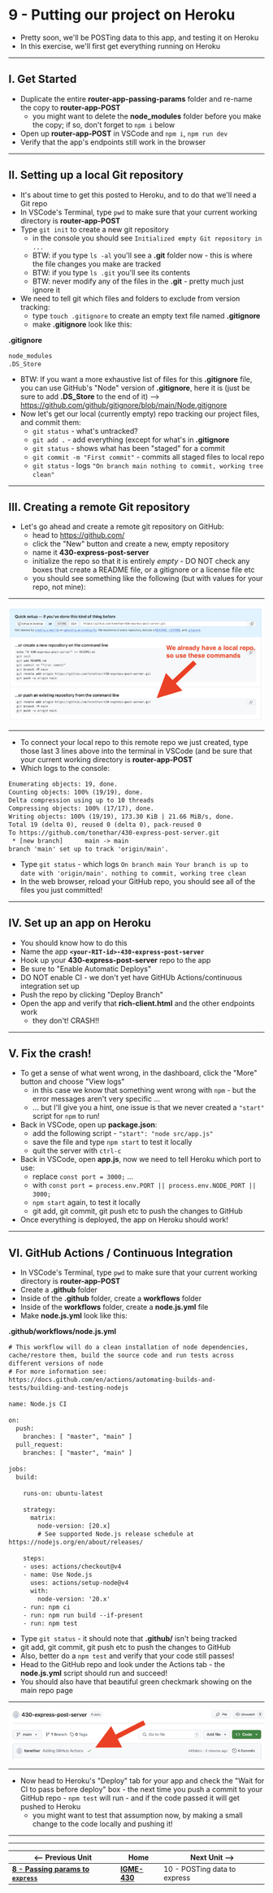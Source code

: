 # 9 - Putting our project on Heroku

- Pretty soon, we'll be POSTing data to this app, and testing it on Heroku
- In this exercise, we'll first get everything running on Heroku

---

## I. Get Started
- Duplicate the entire **router-app-passing-params** folder and re-name the copy to **router-app-POST**
  - you might want to delete the **node_modules** folder before you make the copy; if so, don't forget to `npm i` below
- Open up **router-app-POST** in VSCode and `npm i`,  `npm run dev`
- Verify that the app's endpoints still work in the browser

---

## II. Setting up a local Git repository
- It's about time to get this posted to Heroku, and to do that we'll need a Git repo
- In VSCode's Terminal, type `pwd` to make sure that your current working directory is **router-app-POST**
- Type `git init` to create a new git repository
  - in the console you should see `Initialized empty Git repository in ...`
  - BTW: if you type `ls -al` you'll see a **.git**  folder now - this is where the file changes you make are tracked
  - BTW: if you type `ls .git` you'll see its contents
  - BTW: never modify any of the files in the **.git** - pretty much just ignore it
- We need to tell git which files and folders to exclude from version tracking:
  - type `touch .gitignore` to create an empty text file named **.gitignore**
  - make **.gitignore** look like this:

**.gitignore**
```
node_modules
.DS_Store
```

- BTW: If you want a more exhaustive list of files for this **.gitignore** file, you can use GitHub's "Node" version of **.gitignore**, here it is (just be sure to add **.DS_Store** to the end of it) --> https://github.com/github/gitignore/blob/main/Node.gitignore
- Now let's get our local (currently empty) repo tracking our project files, and commit them:
  - `git status` - what's untracked?
  - `git add .` - add everything (except for what's in **.gitignore**
  - `git status` - shows what has been "staged" for a commit
  - `git commit -m "First commit"` - commits all staged files to local repo
  - `git status` - logs `"On branch main nothing to commit, working tree clean"`


---

## III. Creating a remote Git repository
- Let's go ahead and create a remote git repository on GitHub:
  - head to https://github.com/
  - click the "New" button and create a new, empty repository
  - name it **430-express-post-server**
  - initialize the repo so that it is entirely *empty* - DO NOT check any boxes that create a README file, or a gitignore or a license file etc
  - you should see something like the following (but with values for your repo, not mine):

---

![screenshot](_images/express-2.png)

---

- To connect your local repo to this remote repo we just created, type those last 3 lines above into the terminal in VSCode (and be sure that your current working directory is **router-app-POST**
- Which logs to the console:

```
Enumerating objects: 19, done.
Counting objects: 100% (19/19), done.
Delta compression using up to 10 threads
Compressing objects: 100% (17/17), done.
Writing objects: 100% (19/19), 173.30 KiB | 21.66 MiB/s, done.
Total 19 (delta 0), reused 0 (delta 0), pack-reused 0
To https://github.com/tonethar/430-express-post-server.git
 * [new branch]      main -> main
branch 'main' set up to track 'origin/main'.
```
- Type `git status` - which logs `On branch main Your branch is up to date with 'origin/main'. nothing to commit, working tree clean`
- In the web browser, reload your GitHub repo, you should see all of the files you just committed!

---

## IV. Set up an app on Heroku
- You should know how to do this
- Name the app **`<your-RIT-id>-430-express-post-server`**
- Hook up your **430-express-post-server** repo to the app
- Be sure to "Enable Automatic Deploys"
- DO NOT enable CI - we don't yet have GitHUb Actions/continuous integration set up
- Push the repo by clicking "Deploy Branch"
- Open the app and verify that **rich-client.html** and the other endpoints work
  - they don't! CRASH!!
 
---

## V. Fix the crash!
- To get a sense of what went wrong, in the dashboard, click the "More" button and choose "View logs"
  - in this case we know that something went wrong with `npm` - but the error messages aren't very specific ...
  - ... but I'll give you a hint, one issue is that we never created a `"start"` script for `npm` to run!
- Back in VSCode, open up **package.json**:
  - add the following script - `"start": "node src/app.js"`
  - save the file and type `npm start` to test it locally
  - quit the server with `ctrl-c`
- Back in VSCode, open **app.js**, now we need to tell Heroku which port to use:
  - replace `const port = 3000;` ...
  - with `const port = process.env.PORT || process.env.NODE_PORT || 3000;`
  - `npm start` again, to test it locally
  - git add, git commit, git push etc to push the changes to GitHub
- Once everything is deployed, the app on Heroku should work!

---

## VI. GitHub Actions / Continuous Integration

- In VSCode's Terminal, type `pwd` to make sure that your current working directory is **router-app-POST**
- Create a **.github** folder
- Inside of the **.github** folder, create a **workflows** folder
- Inside of the **workflows** folder, create a **node.js.yml** file
- Make **node.js.yml** look like this:


**.github/workflows/node.js.yml**
```
# This workflow will do a clean installation of node dependencies, cache/restore them, build the source code and run tests across different versions of node
# For more information see: https://docs.github.com/en/actions/automating-builds-and-tests/building-and-testing-nodejs

name: Node.js CI

on:
  push:
    branches: [ "master", "main" ]
  pull_request:
    branches: [ "master", "main" ]

jobs:
  build:

    runs-on: ubuntu-latest

    strategy:
      matrix:
        node-version: [20.x]
        # See supported Node.js release schedule at https://nodejs.org/en/about/releases/

    steps:
    - uses: actions/checkout@v4
    - name: Use Node.js
      uses: actions/setup-node@v4
      with:
        node-version: '20.x'
    - run: npm ci
    - run: npm run build --if-present
    - run: npm test

```

- Type `git status` - it should note that **.github/** isn't being tracked
- git add, git commit, git push etc to push the changes to GitHub
- Also, better do a `npm test` and verify that your code still passes!
- Head to the GitHub repo and look under the Actions tab - the **node.js.yml** script should run and succeed!
- You should also have that beautiful green checkmark showing on the main repo page

---

![screenshot](_images/express-3.png)

---

- Now head to Heroku's "Deploy" tab for your app and check the "Wait for CI to pass before deploy" box - the next time you push a commit to your GitHub repo - `npm test` will run - and if the code passed it will get pushed to Heroku
  - you might want to test that assumption now, by making a small change to the code locally and pushing it!
   
---
---

| <-- Previous Unit | Home | Next Unit -->
| --- | --- | --- 
| [**8 - Passing params to `express`**](8-passing-params-in-express.md)  |  [**IGME-430**](../) | 10 - POSTing data to express
